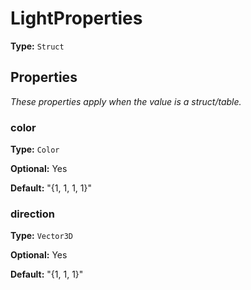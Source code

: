 # LightProperties

**Type:** `Struct`

## Properties

*These properties apply when the value is a struct/table.*

### color

**Type:** `Color`

**Optional:** Yes

**Default:** "{1, 1, 1, 1}"

### direction

**Type:** `Vector3D`

**Optional:** Yes

**Default:** "{1, 1, 1}"

